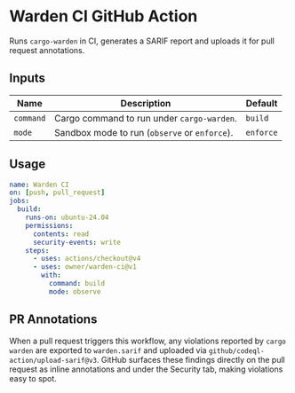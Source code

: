 # Warden CI GitHub Action

Runs `cargo-warden` in CI, generates a SARIF report and uploads it for pull request annotations.

## Inputs

| Name | Description | Default |
| ---- | ----------- | ------- |
| `command` | Cargo command to run under `cargo-warden`. | `build` |
| `mode` | Sandbox mode to run (`observe` or `enforce`). | `enforce` |

## Usage

```yaml
name: Warden CI
on: [push, pull_request]
jobs:
  build:
    runs-on: ubuntu-24.04
    permissions:
      contents: read
      security-events: write
    steps:
      - uses: actions/checkout@v4
      - uses: owner/warden-ci@v1
        with:
          command: build
          mode: observe
```

## PR Annotations

When a pull request triggers this workflow, any violations reported by
`cargo warden` are exported to `warden.sarif` and uploaded via
`github/codeql-action/upload-sarif@v3`. GitHub surfaces these findings
directly on the pull request as inline annotations and under the
Security tab, making violations easy to spot.
